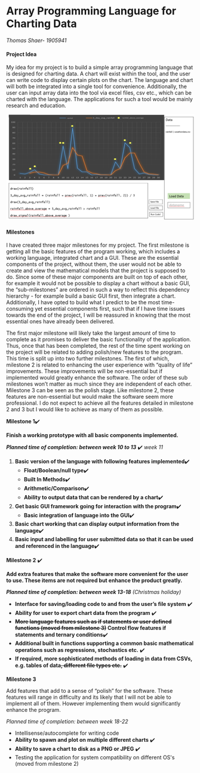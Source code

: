 # Array Programming Language for Charting Data

*Thomas Shaer- 1905941*

#### Project Idea
My idea for my project is to build a simple array programming language that is designed for charting data. A chart will exist within the tool, and the user can write code to display certain plots on the chart. The language and chart will both be integrated into a single tool for convenience. Additionally, the user can input array data into the tool via excel files, csv etc., which can be charted with the language. The applications for such a tool would be mainly research and education.


![](images/prototype.PNG)




#### Milestones

I have created three major milestones for my project. The first milestone is getting all the basic features of the program working, which includes a working language, integrated chart and a GUI. These are the essential components of the project, without them, the user would not be able to create and view the mathematical models that the project is supposed to do. Since some of these major components are built on top of each other, for example it would not be possible to display a chart without a basic GUI, the “sub-milestones” are ordered in such a way to reflect this dependency hierarchy - for example build a basic GUI first, then integrate a chart. Additionally, I have opted to build what I predict to be the most time-consuming yet essential components first, such that if I have time issues towards the end of the project, I will be reassured in knowing that the most essential ones have already been delivered.  

The first major milestone will likely take the largest amount of time to complete as it promises to deliver the basic functionality of the application. Thus, once that has been completed, the rest of the time spent working on the project will be related to adding polish/new features to the program. This time is split up into two further milestones. The first of which, milestone 2 is related to enhancing the user experience with “quality of life” improvements. These improvements will be non-essential but if implemented would greatly enhance the software. The order of these sub milestones won’t matter as much since they are independent of each other. Milestone 3 can be seen as the polish stage. Like milestone 2, these features are non-essential but would make the software seem more professional. I do not expect to achieve all the features detailed in milestone 2 and 3 but I would like to achieve as many of them as possible.    




**Milestone 1**✔️

**Finish a working prototype with all basic components implemented.** 


***Planned time of completion: between week 10 to 13*** ✔️ *week 11*
1. **Basic version of the language with following features implemented**✔️
	- **Float/Boolean/null type**✔️
	- **Built In Methods**✔️
	- **Arithmetic/Comparison**✔️
	- **Ability to output data that can be rendered by a chart**✔️
2. **Get basic GUI framework going for interaction with the program**✔️
	- **Basic integration of language into the GUI**✔️
3. **Basic chart working that can display output information from the language**✔️
4. **Basic input and labelling for user submitted data so that it can be used and referenced in the language**✔️




**Milestone 2** ✔️

**Add extra features that make the software more convenient for the user to use. These items are not required but enhance the product greatly.** 

***Planned time of completion: between week 13-18*** *(Christmas holiday)*

- **Interface for saving/loading code to and from the user’s file system** ✔️
- **Ability for user to export chart data from the program** ✔️
-  **<del>More language features such as if statements or user defined functions (moved from milestone 3)</del> Control flow features if statements and ternary conditions**✔️
- **Additional built in functions supporting a common basic mathematical operations such as regressions, stochastics etc.** ✔️
- **If required, more sophisticated methods of loading in data from CSVs, e.g. tables of data<del>, different file types etc.</del>** ✔️


**Milestone 3**

Add features that add to a sense of “polish” for the software. These features will range in difficulty and its likely that I will not be able to implement all of them. However implementing them would significantly enhance the program.

*Planned time of completion: between week 18-22*

- Intellisense/autocomplete for writing code
- **Ability to spawn and plot on multiple different charts** ✔️
- **Ability to save a chart to disk as a PNG or JPEG** ✔️
- Testing the application for system compatibility on different OS's (moved from milestone 2)
